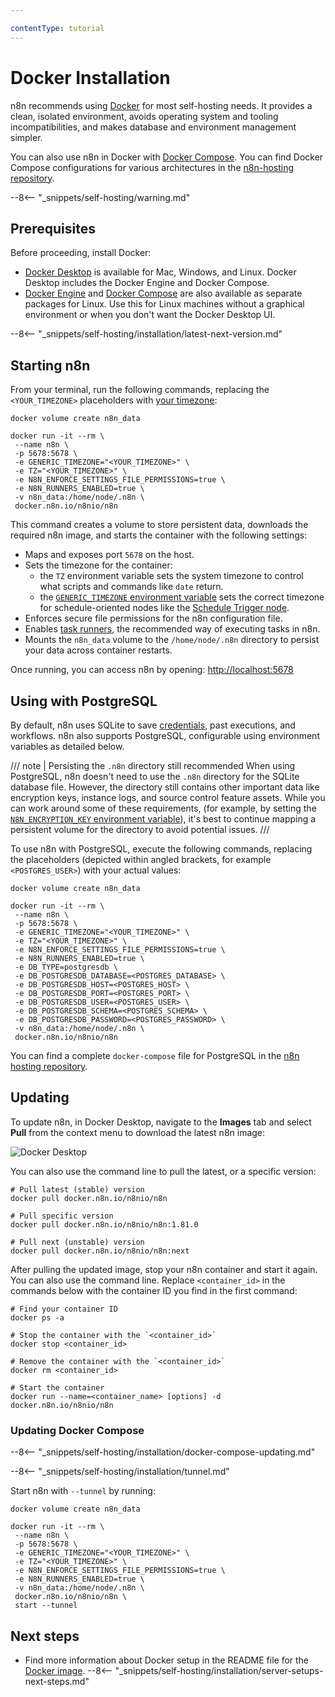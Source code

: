 ```yaml
---

contentType: tutorial
---
```


# Docker Installation

n8n recommends using [Docker](https://www.docker.com/) for most self-hosting needs. It provides a clean, isolated environment, avoids operating system and tooling incompatibilities, and makes database and environment management simpler.

You can also use n8n in Docker with [Docker Compose](/hosting/installation/server-setups/docker-compose.md). You can find Docker Compose configurations for various architectures in the [n8n-hosting repository](https://github.com/n8n-io/n8n-hosting).

--8<-- "_snippets/self-hosting/warning.md"

## Prerequisites

Before proceeding, install Docker:

* [Docker Desktop](https://docs.docker.com/get-docker/) is available for Mac, Windows, and Linux. Docker Desktop includes the Docker Engine and Docker Compose.
* [Docker Engine](https://docs.docker.com/engine/install/) and [Docker Compose](https://docs.docker.com/compose/install/linux/) are also available as separate packages for Linux. Use this for Linux machines without a graphical environment or when you don't want the Docker Desktop UI.

--8<-- "_snippets/self-hosting/installation/latest-next-version.md"

## Starting n8n

From your terminal, run the following commands, replacing the `<YOUR_TIMEZONE>` placeholders with [your timezone](https://en.wikipedia.org/wiki/List_of_tz_database_time_zones#List):

```shell
docker volume create n8n_data

docker run -it --rm \
 --name n8n \
 -p 5678:5678 \
 -e GENERIC_TIMEZONE="<YOUR_TIMEZONE>" \
 -e TZ="<YOUR_TIMEZONE>" \
 -e N8N_ENFORCE_SETTINGS_FILE_PERMISSIONS=true \
 -e N8N_RUNNERS_ENABLED=true \
 -v n8n_data:/home/node/.n8n \
 docker.n8n.io/n8nio/n8n
```

This command creates a volume to store persistent data, downloads the required n8n image, and starts the container with the following settings:

* Maps and exposes port `5678` on the host.
* Sets the timezone for the container:
	* the `TZ` environment variable sets the system timezone to control what scripts and commands like `date` return.
	* the [`GENERIC_TIMEZONE` environment variable](/hosting/configuration/environment-variables/timezone-localization.md) sets the correct timezone for schedule-oriented nodes like the [Schedule Trigger node](/integrations/builtin/core-nodes/n8n-nodes-base.scheduletrigger/index.md).
* Enforces secure file permissions for the n8n configuration file.
* Enables [task runners](/hosting/configuration/task-runners.md), the recommended way of executing tasks in n8n.
* Mounts the `n8n_data` volume to the `/home/node/.n8n` directory to persist your data across container restarts.

Once running, you can access n8n by opening:
[http://localhost:5678](http://localhost:5678)

## Using with PostgreSQL

By default, n8n uses SQLite to save [credentials](/glossary.md#credential-n8n), past executions, and workflows. n8n also supports PostgreSQL, configurable using environment variables as detailed below.

/// note | Persisting the `.n8n` directory still recommended
When using PostgreSQL, n8n doesn't need to use the `.n8n` directory for the SQLite database file. However, the directory still contains other important data like encryption keys, instance logs, and source control feature assets. While you can work around some of these requirements, (for example, by setting the [`N8N_ENCRYPTION_KEY` environment variable](/hosting/configuration/environment-variables/deployment.md)), it's best to continue mapping a persistent volume for the directory to avoid potential issues.
///

To use n8n with PostgreSQL, execute the following commands, replacing the placeholders (depicted within angled brackets, for example `<POSTGRES_USER>`) with your actual values:

```shell
docker volume create n8n_data

docker run -it --rm \
 --name n8n \
 -p 5678:5678 \
 -e GENERIC_TIMEZONE="<YOUR_TIMEZONE>" \
 -e TZ="<YOUR_TIMEZONE>" \
 -e N8N_ENFORCE_SETTINGS_FILE_PERMISSIONS=true \
 -e N8N_RUNNERS_ENABLED=true \
 -e DB_TYPE=postgresdb \
 -e DB_POSTGRESDB_DATABASE=<POSTGRES_DATABASE> \
 -e DB_POSTGRESDB_HOST=<POSTGRES_HOST> \
 -e DB_POSTGRESDB_PORT=<POSTGRES_PORT> \
 -e DB_POSTGRESDB_USER=<POSTGRES_USER> \
 -e DB_POSTGRESDB_SCHEMA=<POSTGRES_SCHEMA> \
 -e DB_POSTGRESDB_PASSWORD=<POSTGRES_PASSWORD> \
 -v n8n_data:/home/node/.n8n \
 docker.n8n.io/n8nio/n8n
```

You can find a complete `docker-compose` file for PostgreSQL in the [n8n hosting repository](https://github.com/n8n-io/n8n-hosting/tree/main/docker-compose/withPostgres).

## Updating

To update n8n, in Docker Desktop, navigate to the **Images** tab and select **Pull** from the context menu to download the latest n8n image:

![Docker Desktop](/_images/hosting/installation/docker/docker_desktop.png)

You can also use the command line to pull the latest, or a specific version:

```shell
# Pull latest (stable) version
docker pull docker.n8n.io/n8nio/n8n

# Pull specific version
docker pull docker.n8n.io/n8nio/n8n:1.81.0

# Pull next (unstable) version
docker pull docker.n8n.io/n8nio/n8n:next
```

After pulling the updated image, stop your n8n container and start it again. You can also use the command line. Replace `<container_id>` in the commands below with the container ID you find in the first command:

```shell
# Find your container ID
docker ps -a

# Stop the container with the `<container_id>`
docker stop <container_id>

# Remove the container with the `<container_id>`
docker rm <container_id>

# Start the container
docker run --name=<container_name> [options] -d docker.n8n.io/n8nio/n8n
```

### Updating Docker Compose

--8<-- "_snippets/self-hosting/installation/docker-compose-updating.md"

--8<-- "_snippets/self-hosting/installation/tunnel.md"

Start n8n with `--tunnel` by running:

```shell
docker volume create n8n_data

docker run -it --rm \
 --name n8n \
 -p 5678:5678 \
 -e GENERIC_TIMEZONE="<YOUR_TIMEZONE>" \
 -e TZ="<YOUR_TIMEZONE>" \
 -e N8N_ENFORCE_SETTINGS_FILE_PERMISSIONS=true \
 -e N8N_RUNNERS_ENABLED=true \
 -v n8n_data:/home/node/.n8n \
 docker.n8n.io/n8nio/n8n \
 start --tunnel
```

## Next steps

* Find more information about Docker setup in the README file for the [Docker image](https://github.com/n8n-io/n8n/tree/master/docker/images/n8n).
--8<-- "_snippets/self-hosting/installation/server-setups-next-steps.md"
